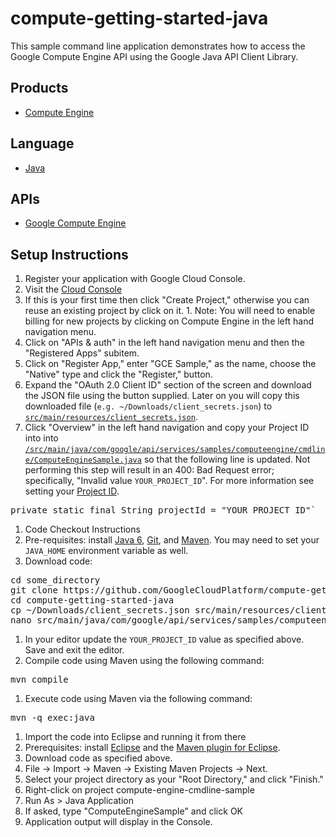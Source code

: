 compute-getting-started-java
============================

This sample command line application demonstrates how to access the Google
Compute Engine API using the Google Java API Client Library.

## Products
- [Compute Engine][1]

## Language
- [Java][2]

## APIs
- [Google Compute Engine][3]

## Setup Instructions
1. Register your application with Google Cloud Console.
  1. Visit the [Cloud Console][4]
  1. If this is your first time then click "Create Project," otherwise you can
reuse an existing project by click on it.
    1. Note: You will need to enable billing for new projects by clicking
on Compute Engine in the left hand navigation menu.
  1. Click on "APIs & auth" in the left hand navigation menu and then the
"Registered Apps" subitem.
  1. Click on "Register App," enter "GCE Sample," as the name, choose the
"Native" type and click the "Register," button.
  1. Expand the "OAuth 2.0 Client ID" section of the screen and download the
JSON file using the button supplied. Later on you will copy this downloaded
file (`e.g. ~/Downloads/client_secrets.json`) to [`src/main/resources/client_secrets.json`][5].
  1. Click "Overview" in the left hand navigation and copy your Project ID into into [`/src/main/java/com/google/api/services/samples/computeengine/cmdline/ComputeEngineSample.java`][6]
so that the following line is updated. Not performing this step will result in an 400: Bad Request error;
specifically, "Invalid value `YOUR_PROJECT_ID`". For more information see
setting your [Project ID][7].
<pre>private static final String projectId = "YOUR_PROJECT_ID"`</pre>
1. Code Checkout Instructions
  1. Pre-requisites: install [Java 6][2], [Git][8], and [Maven][9].
You may need to set your
`JAVA_HOME` environment variable as well.
  1. Download code:
<pre>
cd some_directory
git clone https://github.com/GoogleCloudPlatform/compute-getting-started-java.git
cd compute-getting-started-java
cp ~/Downloads/client_secrets.json src/main/resources/client_secrets.json
nano src/main/java/com/google/api/services/samples/computeengine/cmdline/ComputeEngineSample.java</pre>
  1. In your editor update the `YOUR_PROJECT_ID` value as specified above. Save and exit the editor.
  1. Compile code using Maven using the following command:
<pre>mvn compile</pre>
  1. Execute code using Maven via the following command:
<pre>mvn -q exec:java</pre>
1. Import the code into Eclipse and running it from there
  1. Prerequisites: install [Eclipse][10] and the [Maven plugin for Eclipse][11].
  1. Download code as specified above.
  1. File -> Import -> Maven -> Existing Maven Projects -> Next.
  1. Select your project directory as your "Root Directory," and click "Finish."
  1. Right-click on project compute-engine-cmdline-sample
  1. Run As > Java Application
  1. If asked, type "ComputeEngineSample" and click OK
  1. Application output will display in the Console.
 
[1]: https://developers.google.com/compute
[2]: http://java.com
[3]: https://developers.google.com/compute
[4]: http://cloud.google.com/console
[5]: https://github.com/GoogleCloudPlatform/compute-getting-started-java/blob/master/src/main/resources/client_secrets.json
[6]: https://github.com/GoogleCloudPlatform/compute-getting-started-java/blob/master/src/main/java/com/google/api/services/samples/computeengine/cmdline/ComputeEngineSample.java#L51
[7]: https://developers.google.com/console/help/#projectid
[8]: http://git-scm.com/downloads
[9]: http://maven.apache.org/download.html
[10]: http://www.eclipse.org/downloads/
[11]: http://m2eclipse.sonatype.org/installing-m2eclipse.html
